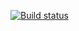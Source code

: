 [![Build status](https://ci.appveyor.com/api/projects/status/yyi2sif2a65b2h2k?svg=true)](https://ci.appveyor.com/project/Zicio/symbols-iterators)